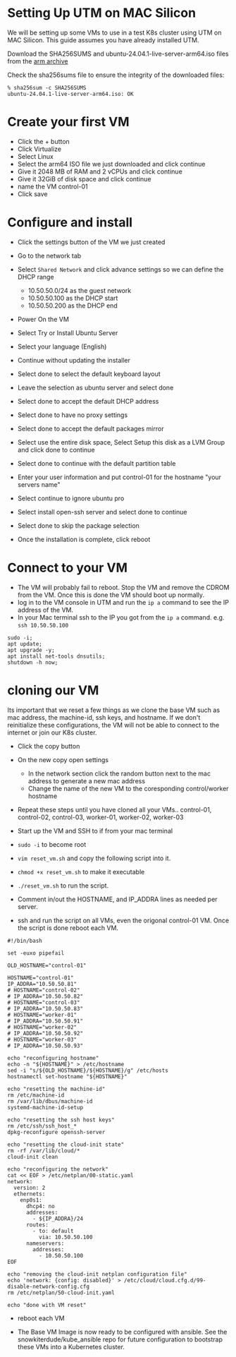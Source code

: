 
# Setting Up UTM on MAC Silicon

We will be setting up some VMs to use in a test K8s cluster using UTM on MAC Silicon. This guide assumes you have already installed UTM.


Download the SHA256SUMS and ubuntu-24.04.1-live-server-arm64.iso files from the [arm archive](https://cdimage.ubuntu.com/releases/24.04.1/release/)


Check the sha256sums file to ensure the integrity of the downloaded files:
```shell
% sha256sum -c SHA256SUMS
ubuntu-24.04.1-live-server-arm64.iso: OK
```

# Create your first VM

* Click the + button
* Click Virtualize
* Select Linux
* Select the arm64 ISO file we just downloaded and click continue
* Give it 2048 MB of RAM and 2 vCPUs and click continue
* Give it 32GiB of disk space and click continue
* name the VM control-01
* Click save

# Configure and install

* Click the settings button of the VM we just created
* Go to the network tab
* Select `Shared Network` and click advance settings so we can define the DHCP range
  * 10.50.50.0/24 as the guest network
  * 10.50.50.100 as the DHCP start
  * 10.50.50.200 as the DHCP end

* Power On the VM
* Select Try or Install Ubuntu Server
* Select your language (English)
* Continue without updating the installer
* Select done to select the default keyboard layout
* Leave the selection as ubuntu server and select done
* Select done to accept the default DHCP address
* Select done to have no proxy settings
* Select done to accept the default packages mirror
* Select use the entire disk space, Select Setup this disk as a LVM Group and click done to continue
* Select done to continue with the default partition table
* Enter your user information and put control-01 for the hostname "your servers name"
* Select continue to ignore ubuntu pro
* Select install open-ssh server and select done to continue
* Select done to skip the package selection
* Once the installation is complete, click reboot

# Connect to your VM

* The VM will probably fail to reboot. Stop the VM and remove the CDROM from the VM. Once this is done the VM should boot up normally.
* log in to the VM console in UTM and run the `ip a` command to see the IP address of the VM.
* In your Mac terminal ssh to the IP you got from the `ip a` command. e.g. `ssh 10.50.50.100`

```shell
sudo -i;
apt update;
apt upgrade -y;
apt install net-tools dnsutils;
shutdown -h now;
```

# cloning our VM

Its important that we reset a few things as we clone the base VM such as mac address, the machine-id, ssh keys, and hostname. If we don't reinitialize these configurations, the VM will not be able to connect to the internet or join our K8s cluster.

* Click the copy button
* On the new copy open settings
  * In the network section click the random button next to the mac address to generate a new mac address
  * Change the name of the new VM to the coresponding control/worker hostname
* Repeat these steps until you have cloned all your VMs.. control-01, control-02, control-03, worker-01, worker-02, worker-03

* Start up the VM and SSH to if from your mac terminal
* `sudo -i` to become root
* `vim reset_vm.sh` and copy the following script into it.
* `chmod +x reset_vm.sh` to make it executable
* `./reset_vm.sh` to run the script.
* Comment in/out the HOSTNAME, and IP_ADDRA lines as needed per server.

* ssh and run the script on all VMs, even the origonal control-01 VM. Once the script is done reboot each VM.

```shell
#!/bin/bash

set -euxo pipefail

OLD_HOSTNAME="control-01"

HOSTNAME="control-01"
IP_ADDRA="10.50.50.81"
# HOSTNAME="control-02"
# IP_ADDRA="10.50.50.82"
# HOSTNAME="control-03"
# IP_ADDRA="10.50.50.83"
# HOSTNAME="worker-01"
# IP_ADDRA="10.50.50.91"
# HOSTNAME="worker-02"
# IP_ADDRA="10.50.50.92"
# HOSTNAME="worker-03"
# IP_ADDRA="10.50.50.93"

echo "reconfiguring hostname"
echo -n "${HOSTNAME}" > /etc/hostname
sed -i "s/${OLD_HOSTNAME}/${HOSTNAME}/g" /etc/hosts
hostnamectl set-hostname "${HOSTNAME}"

echo "resetting the machine-id"
rm /etc/machine-id
rm /var/lib/dbus/machine-id
systemd-machine-id-setup

echo "resetting the ssh host keys"
rm /etc/ssh/ssh_host_*
dpkg-reconfigure openssh-server

echo "resetting the cloud-init state"
rm -rf /var/lib/cloud/*
cloud-init clean

echo "reconfiguring the network"
cat << EOF > /etc/netplan/00-static.yaml
network:
  version: 2
  ethernets:
    enp0s1:
      dhcp4: no
      addresses:
        - ${IP_ADDRA}/24
      routes:
        - to: default
          via: 10.50.50.100
      nameservers:
        addresses:
          - 10.50.50.100
EOF

echo "removing the cloud-init netplan configuration file"
echo 'network: {config: disabled}' > /etc/cloud/cloud.cfg.d/99-disable-network-config.cfg
rm /etc/netplan/50-cloud-init.yaml

echo "done with VM reset"
```
* reboot each VM

* The Base VM Image is now ready to be configured with ansible. See the snowkiterdude/kube_ansible repo for future configuration to bootstrap these VMs into a Kubernetes cluster.
